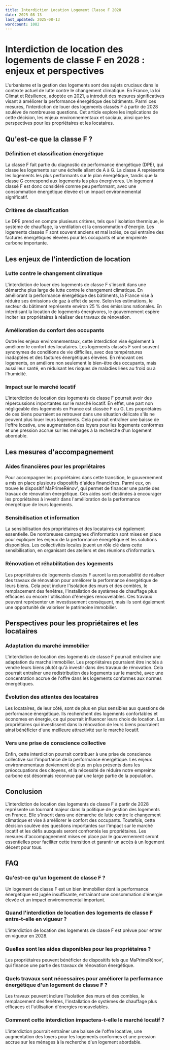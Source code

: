 ```yaml
---
title: Interdiction Location Logement Classe F 2028
date: 2025-08-13
last_updated: 2025-08-13
wordcount: 1082
---
```


# Interdiction de location des logements de classe F en 2028 : enjeux et perspectives

L'urbanisme et la gestion des logements sont des sujets cruciaux dans le contexte actuel de lutte contre le changement climatique. En France, la loi Climat et Résilience, adoptée en 2021, a introduit des mesures significatives visant à améliorer la performance énergétique des bâtiments. Parmi ces mesures, l'interdiction de louer des logements classés F à partir de 2028 soulève de nombreuses questions. Cet article explore les implications de cette décision, les enjeux environnementaux et sociaux, ainsi que les perspectives pour les propriétaires et les locataires.

## Qu'est-ce que la classe F ?

### Définition et classification énergétique

La classe F fait partie du diagnostic de performance énergétique (DPE), qui classe les logements sur une échelle allant de A à G. La classe A représente les logements les plus performants sur le plan énergétique, tandis que la classe G correspond aux logements les plus énergivores. Un logement classé F est donc considéré comme peu performant, avec une consommation énergétique élevée et un impact environnemental significatif.

### Critères de classification

Le DPE prend en compte plusieurs critères, tels que l'isolation thermique, le système de chauffage, la ventilation et la consommation d'énergie. Les logements classés F sont souvent anciens et mal isolés, ce qui entraîne des factures énergétiques élevées pour les occupants et une empreinte carbone importante.

## Les enjeux de l'interdiction de location

### Lutte contre le changement climatique

L'interdiction de louer des logements de classe F s'inscrit dans une démarche plus large de lutte contre le changement climatique. En améliorant la performance énergétique des bâtiments, la France vise à réduire ses émissions de gaz à effet de serre. Selon les estimations, le secteur du bâtiment représente environ 25 % des émissions nationales. En interdisant la location de logements énergivores, le gouvernement espère inciter les propriétaires à réaliser des travaux de rénovation.

### Amélioration du confort des occupants

Outre les enjeux environnementaux, cette interdiction vise également à améliorer le confort des locataires. Les logements classés F sont souvent synonymes de conditions de vie difficiles, avec des températures inadaptées et des factures énergétiques élevées. En rénovant ces logements, on améliore non seulement le bien-être des occupants, mais aussi leur santé, en réduisant les risques de maladies liées au froid ou à l'humidité.

### Impact sur le marché locatif

L'interdiction de location des logements de classe F pourrait avoir des répercussions importantes sur le marché locatif. En effet, une part non négligeable des logements en France est classée F ou G. Les propriétaires de ces biens pourraient se retrouver dans une situation délicate s'ils ne peuvent plus louer leurs logements. Cela pourrait entraîner une baisse de l'offre locative, une augmentation des loyers pour les logements conformes et une pression accrue sur les ménages à la recherche d'un logement abordable.

## Les mesures d'accompagnement

### Aides financières pour les propriétaires

Pour accompagner les propriétaires dans cette transition, le gouvernement a mis en place plusieurs dispositifs d'aides financières. Parmi eux, on trouve le dispositif MaPrimeRénov', qui permet de financer une partie des travaux de rénovation énergétique. Ces aides sont destinées à encourager les propriétaires à investir dans l'amélioration de la performance énergétique de leurs logements.

### Sensibilisation et information

La sensibilisation des propriétaires et des locataires est également essentielle. De nombreuses campagnes d'information sont mises en place pour expliquer les enjeux de la performance énergétique et les solutions disponibles. Les collectivités locales jouent un rôle clé dans cette sensibilisation, en organisant des ateliers et des réunions d'information.

### Rénovation et réhabilitation des logements

Les propriétaires de logements classés F auront la responsabilité de réaliser des travaux de rénovation pour améliorer la performance énergétique de leurs biens. Cela peut inclure l'isolation des murs et des combles, le remplacement des fenêtres, l'installation de systèmes de chauffage plus efficaces ou encore l'utilisation d'énergies renouvelables. Ces travaux peuvent représenter un investissement conséquent, mais ils sont également une opportunité de valoriser le patrimoine immobilier.

## Perspectives pour les propriétaires et les locataires

### Adaptation du marché immobilier

L'interdiction de location des logements de classe F pourrait entraîner une adaptation du marché immobilier. Les propriétaires pourraient être incités à vendre leurs biens plutôt qu'à investir dans des travaux de rénovation. Cela pourrait entraîner une redistribution des logements sur le marché, avec une concentration accrue de l'offre dans les logements conformes aux normes énergétiques.

### Évolution des attentes des locataires

Les locataires, de leur côté, sont de plus en plus sensibles aux questions de performance énergétique. Ils recherchent des logements confortables et économes en énergie, ce qui pourrait influencer leurs choix de location. Les propriétaires qui investissent dans la rénovation de leurs biens pourraient ainsi bénéficier d'une meilleure attractivité sur le marché locatif.

### Vers une prise de conscience collective

Enfin, cette interdiction pourrait contribuer à une prise de conscience collective sur l'importance de la performance énergétique. Les enjeux environnementaux deviennent de plus en plus présents dans les préoccupations des citoyens, et la nécessité de réduire notre empreinte carbone est désormais reconnue par une large partie de la population.

## Conclusion

L'interdiction de location des logements de classe F à partir de 2028 représente un tournant majeur dans la politique de gestion des logements en France. Elle s'inscrit dans une démarche de lutte contre le changement climatique et vise à améliorer le confort des occupants. Toutefois, cette décision soulève des questions importantes sur l'impact sur le marché locatif et les défis auxquels seront confrontés les propriétaires. Les mesures d'accompagnement mises en place par le gouvernement seront essentielles pour faciliter cette transition et garantir un accès à un logement décent pour tous.

## FAQ

### Qu'est-ce qu'un logement de classe F ?

Un logement de classe F est un bien immobilier dont la performance énergétique est jugée insuffisante, entraînant une consommation d'énergie élevée et un impact environnemental important.

### Quand l'interdiction de location des logements de classe F entre-t-elle en vigueur ?

L'interdiction de location des logements de classe F est prévue pour entrer en vigueur en 2028.

### Quelles sont les aides disponibles pour les propriétaires ?

Les propriétaires peuvent bénéficier de dispositifs tels que MaPrimeRénov', qui finance une partie des travaux de rénovation énergétique.

### Quels travaux sont nécessaires pour améliorer la performance énergétique d'un logement de classe F ?

Les travaux peuvent inclure l'isolation des murs et des combles, le remplacement des fenêtres, l'installation de systèmes de chauffage plus efficaces et l'utilisation d'énergies renouvelables.

### Comment cette interdiction impactera-t-elle le marché locatif ?

L'interdiction pourrait entraîner une baisse de l'offre locative, une augmentation des loyers pour les logements conformes et une pression accrue sur les ménages à la recherche d'un logement abordable.